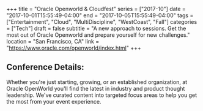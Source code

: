+++
title = "Oracle Openworld & Cloudfest"
series = ["2017-10"]
date = "2017-10-01T15:55:49-04:00"
end = "2017-10-05T15:55:49-04:00"
tags = ["Entertainment", "Cloud", "MultiDiscipline", "WestCoast", "Fall"]
categories = ["Tech"]
draft = false
subtitle = "A new approach to sessions. Get the most out of Oracle Openworld and prepare yourself for new challenges."
location = "San Francisco, CA"
link = "https://www.oracle.com/openworld/index.html"
+++



## Conference Details: 

Whether you're just starting, growing, or an established organization, at Oracle OpenWorld you'll find the latest in industry and product thought leadership. We've curated content into targeted focus areas to help you get the most from your event experience.
